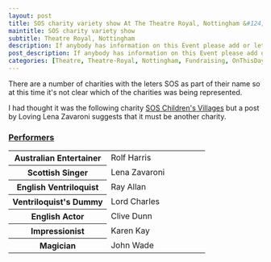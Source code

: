 ```yaml
---
layout: post
title: SOS charity variety show At The Theatre Royal, Nottingham &#124; 14 May 1978
maintitle: SOS charity variety show
subtitle: Theatre Royal, Nottingham
description: If anybody has information on this Event please add or let me know and I will add it for you or if you were lucky enough to be there then please consider sharing your stories/memories with us. All information is of value and helps to keep the memories we have of Lena Zavaroni alive.
post_description: If anybody has information on this Event please add or let me know and I will add it for you or if you were lucky enough to be there then please consider sharing your stories/memories with us. All information is of value and helps to keep the memories we have of Lena Zavaroni alive.
categories: [Theatre, Theatre-Royal, Nottingham, Fundraising, OnThisDay14May]
---
```


There are a number of charities with the leters SOS as part of their name so at this time it's not clear which of the charities was being represented.

I had thought it was the following charity <a href="https://www.sos-childrensvillages.org/who-we-are/history">SOS Children's Villages</a> but a post by Loving Lena Zavaroni suggests that it must be another charity.

<h3 id="infobox1"><a href="#infobox1">Performers</a></h3>
<table>
<tr><th style="width:50%;">Australian Entertainer</th><td style="width:50%;">Rolf Harris</td></tr>
<tr><th>Scottish Singer</th><td>Lena Zavaroni</td></tr>
<tr><th>English Ventriloquist</th><td>Ray Allan</td></tr>
<tr><th>Ventriloquist's Dummy</th><td>Lord Charles</td></tr>
<tr><th>English Actor</th><td>Clive Dunn</td></tr>
<tr><th>Impressionist</th><td>Karen Kay</td></tr>
<tr><th>Magician</th><td>John Wade</td></tr>
</table>

